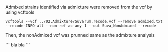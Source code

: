 Admixed strains identified via admixture were removed from the vcf by using vcftools 

```
vcftools --vcf ../02.Admixture/Suvarum.recode.vcf --remove admixed.txt --recode-INFO-all --non-ref-ac-any 1 --out Suva_NonAdmixed --recode
```
Then, the nonAdmixed vcf was prunned same as the admixture analysis

´´´
bla bla 
´´´


